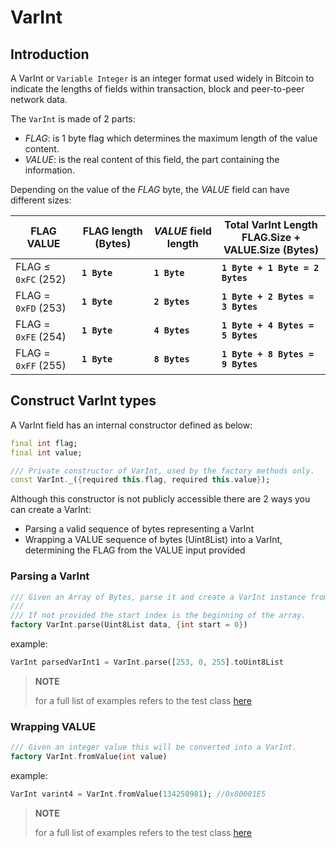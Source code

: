 # VarInt

## Introduction

A VarInt or `Variable Integer` is an integer format used widely in Bitcoin to indicate the lengths of fields within transaction, block and peer-to-peer network data.

The `VarInt` is made of 2 parts:

* _FLAG_: is 1 byte flag which determines the maximum length of the value content.
* _VALUE_: is the real content of this field, the part containing the information.

Depending on the value of the _FLAG_ byte, the _VALUE_ field can have different sizes:

| FLAG VALUE          | FLAG length (Bytes) | _VALUE_ field length | Total VarInt Length <br> FLAG.Size + VALUE.Size (Bytes) |
|---------------------|---------------------|----------------------|---------------------------------------------------------|
| FLAG ≤ `0xFC` (252) | **`1 Byte`**        | **`1 Byte`**         | **`1 Byte + 1 Byte = 2 Bytes`**                         |
| FLAG = `0xFD` (253) | **`1 Byte`**        | **`2 Bytes`**        | **`1 Byte + 2 Bytes = 3 Bytes`**                        |
| FLAG = `0xFE` (254) | **`1 Byte`**        | **`4 Bytes`**        | **`1 Byte + 4 Bytes = 5 Bytes`**                        |
| FLAG = `0xFF` (255) | **`1 Byte`**        | **`8 Bytes`**        | **`1 Byte + 8 Bytes = 9 Bytes`**                        | 

## Construct VarInt types

A VarInt field has an internal constructor defined as below: 

```dart
final int flag;
final int value;

/// Private constructor of VarInt, used by the factory methods only.
const VarInt._({required this.flag, required this.value});
```

Although this constructor is not publicly accessible there are 2 ways you can create a VarInt:

* Parsing a valid sequence of bytes representing a VarInt
* Wrapping a VALUE sequence of bytes (Uint8List) into a VarInt, determining the FLAG from the VALUE input provided

### Parsing a VarInt

```dart
/// Given an Array of Bytes, parse it and create a VarInt instance from the specified starting index.
///
/// If not provided the start index is the beginning of the array.
factory VarInt.parse(Uint8List data, {int start = 0})
```
example:
```dart
VarInt parsedVarInt1 = VarInt.parse([253, 0, 255].toUint8List
```

>**NOTE**
>
>for a full list of examples refers to the test class [here](../test/model/binary/var_int_test.dart)

### Wrapping VALUE

```dart
/// Given an integer value this will be converted into a VarInt.
factory VarInt.fromValue(int value)
```
example:
```dart
VarInt varint4 = VarInt.fromValue(134250981); //0x80081E5
```

>**NOTE**
>
>for a full list of examples refers to the test class [here](../test/model/binary/var_int_test.dart)





